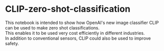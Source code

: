 # CLIP-zero-shot-classification
This notebook is intended to show how OpenAI's new image classifier CLIP can be used to make zero shot classifications.  
This enables it to be used very cost efficiently in different industries.  
In addition to conventional sensors, CLIP could also be used to improve safety.  
